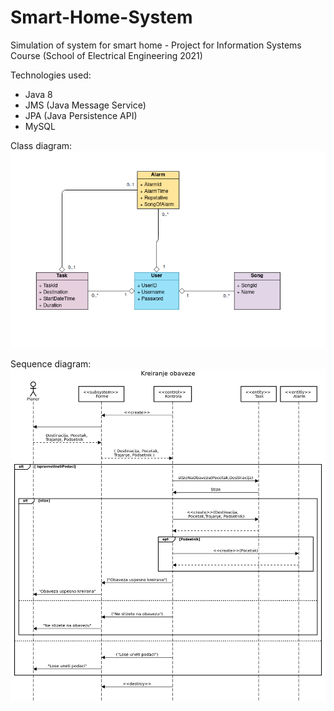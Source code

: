# Smart-Home-System
Simulation of system for smart home - Project for Information Systems Course (School of Electrical Engineering 2021)

Technologies used:
* Java 8
* JMS (Java Message Service)
* JPA (Java Persistence API)
* MySQL

Class diagram:
![](UML_Class_Diagram.png)

Sequence diagram:
![](UML_Sequence_Diagram.png)


